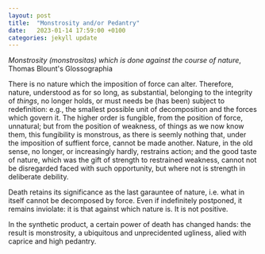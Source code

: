 ```yaml
---
layout: post
title:  "Monstrosity and/or Pedantry"
date:   2023-01-14 17:59:00 +0100
categories: jekyll update
---
```


<i>Monstrosity (monstrositas) which is done against the course of nature</i>, Thomas Blount's Glossographia

There is no nature which the imposition of force can alter. Therefore, nature, understood as for so long, as substantial, belonging to the integrity of <i>things</i>, no longer holds, or must needs be (has been) subject to redefinition: e.g., the smallest possible unit of decomposition and the forces which govern it. The higher order is fungible, from the position of force, unnatural; but from the position of weakness, of things as we now know them, this fungibility is monstrous, as there is seemly nothing that, under the imposition of suffient force, cannot be made another. Nature, in the old sense, no longer, or increasingly hardly, restrains action; and the good taste of nature, which was the gift of strength to restrained weakness, cannot not be disregarded faced with such opportunity, but where not is strength in deliberate debility. 

Death retains its significance as the last garauntee of nature, i.e. what in itself cannot be decomposed by force. Even if indefinitely postponed, it remains inviolate: it is that against which nature is. It is not positive. 

In the synthetic product, a certain power of death has changed hands: the result is monstrosity, a ubiquitous and unprecidented ugliness, alied with caprice and high pedantry. 
